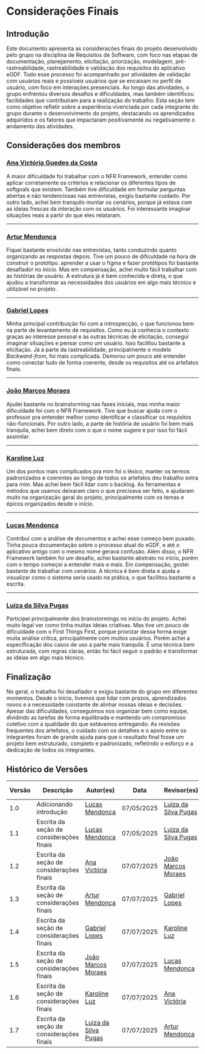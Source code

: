 # Considerações Finais

## Introdução 

Este documento apresenta as considerações finais do projeto desenvolvido pelo grupo na disciplina de Requisitos de Software, com foco nas etapas de documentação, planejamento, elicitação, priorização, modelagem, pré-rastreabilidade, rastreabilidade e validação dos requisitos do aplicativo eGDF. Todo esse processo foi acompanhado por atividades de validação com usuários reais e possíveis usuários que se encaixam no perfil de usuário, com foco em interações presenciais. Ao longo das atividades, o grupo enfrentou diversos desafios e dificuldades, mas também identificou facilidades que contribuíram para a realização do trabalho. Esta seção tem como objetivo refletir sobre a experiência vivenciada por cada integrante do grupo durante o desenvolvimento do projeto, destacando os aprendizados adquiridos e os fatores que impactaram positivamente ou negativamente o andamento das atividades.

## Considerações dos membros

### [Ana Victória Guedes da Costa](https://github.com/navicg)

A maior dificuldade foi trabalhar com o NFR Framework, entender como aplicar corretamente os critérios e relacionar os diferentes tipos de softgoals que existem. Também tive dificuldade em formular perguntas abertas e não tendenciosas nas entrevistas, exigiu bastante cuidado.
Por outro lado, achei bem tranquilo montar os cenários, porque já estava com as ideias frescas da interação com os usuários. Foi interessante imaginar situações reais a partir do que eles relataram.

---

### [Artur Mendonça](https://github.com/ArtyMend07)

Fiquei bastante envolvido nas entrevistas, tanto conduzindo quanto organizando as respostas depois. Tive um pouco de dificuldade na hora de construir o protótipo. aprender a usar o figma e fazer protótipos foi bastante desafiador no início.
Mas em compensação, achei muito fácil trabalhar com as histórias de usuário. A estrutura já é bem conhecida e direta, o que ajudou a transformar as necessidades dos usuários em algo mais técnico e utilizável no projeto.

---

### [Gabriel Lopes](https://github.com/BrzGab)

Minha principal contribuição foi com a introspecção, o que funcionou bem na parte de levantamento de requisitos. Como eu já conhecia o contexto graças ao interesse pessoal e às outras técnicas de elicitação, consegui imaginar situações e pensar como um usuário. Isso facilitou bastante a elicitação.
Já a parte da rastreabilidade, principalmente o modelo *Backward-from*, foi mais complicada. Demorou um pouco até entender como conectar tudo de forma coerente, desde os requisitos até os artefatos finais.

---

### [João Marcos Moraes](https://github.com/JJOAOMARCOSS)

Ajudei bastante no brainstorming nas fases iniciais, mas minha maior dificuldade foi com o NFR Framework. Tive que buscar ajuda com o professor pra entender melhor como identificar e classificar os requisitos não-funcionais.
Por outro lado, a parte de história de usuário foi bem mais tranquila, achei bem direto com o que o nome sugere e por isso foi fácil assimilar.

---

### [Karoline Luz](https://github.com/KarolineLuz)

Um dos pontos mais complicados pra mim foi o léxico, manter os termos padronizados e coerentes ao longo de todos os artefatos deu trabalho extra para mim.
Mas achei bem fácil lidar com o backlog. As ferramentas e métodos que usamos deixaram claro o que precisava ser feito, e ajudaram muito na organização geral do projeto, principalmente com os temas e épicos organizados desde o início.

---

### [Lucas Mendonça](https://github.com/lucasarruda9)

Contribuí com a análise de documentos e achei esse começo bem puxado. Tinha pouca documentação sobre o processo atual do eGDF, e até o aplicativo antigo com o mesmo nome gerava confusão. Além disso, o NFR Framework também foi um desafio, achei bastante abstrato no início, porém com o tempo começei a entender mais e mais.
Em compensação, gostei bastante de trabalhar com cenários. A técnica é bem direta e ajuda a visualizar como o sistema seria usado na prática, o que facilitou bastante a escrita.

---

### [Luiza da Silva Pugas](https://github.com/Luizaxx)

Participei principalmente dos brainstormings no início do projeto. Achei muito legal ver como tinha muitas ideias criativas. Mas tive um pouco de dificuldade com o First Things First, porque priorizar dessa forma exige muita análise crítica, principalmente com muitos usuários.
Porém achei a especificação dos casos de uso a parte mais tranquila. É uma técnica bem estruturada, com regras claras, então foi fácil seguir o padrão e transformar as ideias em algo mais técnico.


## Finalização 

No geral, o trabalho foi desafiador e exigiu bastante do grupo em diferentes momentos. Desde o início, tivemos que lidar com prazos, aprendizados novos e a necessidade constante de alinhar nossas ideias e decisões. Apesar das dificuldades, conseguimos nos organizar bem como equipe, dividindo as tarefas de forma equilibrada e mantendo um compromisso coletivo com a qualidade do que estávamos entregando. As revisões frequentes dos artefatos, o cuidado com os detalhes e o apoio entre os integrantes foram de grande ajuda para que o resultado final fosse um projeto bem estruturado, completo e padronizado, refletindo o esforço e a dedicação de todos os integrantes.

## Histórico de Versões

| Versão | Descrição                                  | Autor(es)                                                                                       | Data       | Revisor(es)                                                                                      | Data de Revisão |
|--------|--------------------------------------------|--------------------------------------------------------------------------------------------------|------------|---------------------------------------------------------------------------------------------------|-----------------|
| 1.0    | Adicionando introdução                     | [Lucas Mendonça](https://github.com/lucasarruda9)                                               | 07/05/2025 | [Luiza da Silva Pugas](https://github.com/Luizaxx)                                               | 07/07/2025      |
| 1.1    | Escrita da seção de considerações finais                     | [Lucas Mendonça](https://github.com/lucasarruda9)                                               | 07/05/2025 | [Luiza da Silva Pugas](https://github.com/Luizaxx)                                               | 07/07/2025      |
| 1.2    | Escrita da seção de considerações finais    | [Ana Victória](https://github.com/navicg)                                                       | 07/07/2025 | [João Marcos Moraes](https://github.com/JJOAOMARCOSS)                                            | 07/07/2025      |
| 1.3    | Escrita da seção de considerações finais    | [Artur Mendonça](https://github.com/ArtyMend07)                                                 | 07/07/2025 | [Gabriel Lopes](https://github.com/BrzGab)                                                       | 07/07/2025      |
| 1.4    | Escrita da seção de considerações finais    | [Gabriel Lopes](https://github.com/BrzGab)                                                      | 07/07/2025 | [Karoline Luz](https://github.com/KarolineLuz)                                                   | 07/07/2025      |
| 1.5    | Escrita da seção de considerações finais    | [João Marcos Moraes](https://github.com/JJOAOMARCOSS)                                           | 07/07/2025 | [Lucas Mendonça](https://github.com/lucasarruda9)                                                | 07/07/2025      |
| 1.6    | Escrita da seção de considerações finais    | [Karoline Luz](https://github.com/KarolineLuz)                                                  | 07/07/2025 | [Ana Victória](https://github.com/navicg)                                                        | 07/07/2025      |
| 1.7    | Escrita da seção de considerações finais    | [Luiza da Silva Pugas](https://github.com/Luizaxx)                                              | 07/07/2025 | [Artur Mendonça](https://github.com/ArtyMend07)                                                  | 07/07/2025      |
